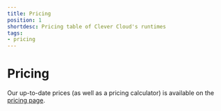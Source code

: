 ```yaml
---
title: Pricing
position: 1
shortdesc: Pricing table of Clever Cloud's runtimes
tags:
- pricing
---
```


# Pricing

Our up-to-date prices (as well as a pricing calculator) is available on the [pricing page](/pricing).